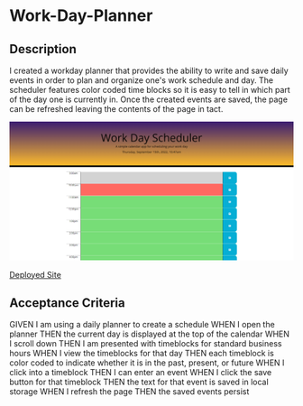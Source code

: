 # Work-Day-Planner

## Description

I created a workday planner that provides the ability to write and save daily events in order to plan and organize one's work schedule and day. The scheduler features color coded time blocks so it is easy to tell in which part of the day one is currently in. Once the created events are saved, the page can be refreshed leaving the contents of the page in tact.

![Work Day Planner Screen Shot](./images/workdayplannerSS.png)

[Deployed Site](https://angi-adema.github.io/Work-Day-Planner/)

## Acceptance Criteria

GIVEN I am using a daily planner to create a schedule
WHEN I open the planner
THEN the current day is displayed at the top of the calendar
WHEN I scroll down
THEN I am presented with timeblocks for standard business hours
WHEN I view the timeblocks for that day
THEN each timeblock is color coded to indicate whether it is in the past, present, or future
WHEN I click into a timeblock
THEN I can enter an event
WHEN I click the save button for that timeblock
THEN the text for that event is saved in local storage
WHEN I refresh the page
THEN the saved events persist
